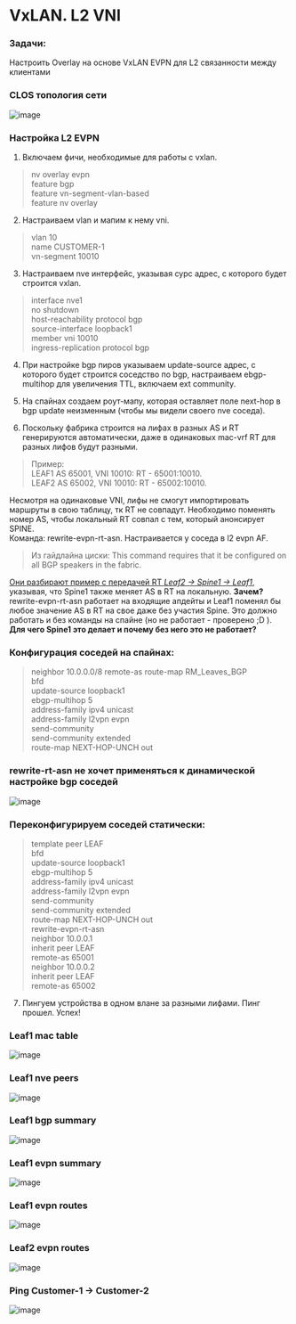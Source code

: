 # VxLAN. L2 VNI

### Задачи:
Настроить Overlay на основе VxLAN EVPN для L2 связанности между клиентами

### CLOS топология сети
![image](https://github.com/user-attachments/assets/2a44d3e9-178a-4f14-a322-41e0278c5079)

### Настройка L2 EVPN

1. Включаем фичи, необходимые для работы с vxlan.

> nv overlay evpn  
feature bgp  
feature vn-segment-vlan-based  
feature nv overlay  

2. Настраиваем vlan и мапим к нему vni.
> vlan 10  
  name CUSTOMER-1  
  vn-segment 10010  

3. Настраиваем nve интерфейс, указывая сурс адрес, с которого будет строится vxlan.

  >  interface nve1  
  no shutdown  
  host-reachability protocol bgp  
  source-interface loopback1  
  member vni 10010  
    ingress-replication protocol bgp  
   
4. При настройке bgp пиров указываем update-source адрес, с которого будет строится соседство по bgp, настраиваем ebgp-multihop для увеличения TTL, включаем ext community.

5. На спайнах создаем роут-мапу, которая оставляет поле next-hop в bgp update неизменным (чтобы мы видели своего nve соседа).
6. Поскольку фабрика строится на лифах в разных AS и RT генерируются автоматически, даже в одинаковых mac-vrf RT для разных лифов будут разными. 
> Пример:  
LEAF1 AS 65001, VNI 10010: RT - 65001:10010.  
LEAF2 AS 65002, VNI 10010: RT - 65002:10010.  
  
Несмотря на одинаковые VNI, лифы не смогут импортировать маршруты в свою таблицу, тк RT не совпадут. Необходимо поменять номер AS, чтобы локальный RT совпал с тем, который анонсирует SPINE.  
Команда: rewrite-evpn-rt-asn. Настраивается у соседа в l2 evpn AF.  

> Из гайдлайна циски: 
This command requires that it be configured on all BGP speakers in the fabric.

[Они разбирают пример с передачей RT _Leaf2 -> Spine1 -> Leaf1_](https://www.cisco.com/c/en/us/td/docs/switches/datacenter/nexus9000/sw/93x/vxlan/configuration/guide/b-cisco-nexus-9000-series-nx-os-vxlan-configuration-guide-93x/m_configuring_the_underlay.html), указывая, что Spine1 также меняет AS в RT на локальную. **Зачем?**  
rewrite-evpn-rt-asn работает на входящие апдейты и Leaf1 поменял бы любое значение AS в RT на свое даже без участия Spine. Это должно работать и без команды на спайне (но не работает - проверено ;D ). **Для чего Spine1 это делает и почему без него это не работает?**  

### Конфигурация соседей на спайнах:
> neighbor 10.0.0.0/8 remote-as route-map RM_Leaves_BGP  
    bfd  
    update-source loopback1  
    ebgp-multihop 5  
    address-family ipv4 unicast  
    address-family l2vpn evpn  
      send-community  
      send-community extended  
      route-map NEXT-HOP-UNCH out  

### rewrite-rt-asn не хочет применяться к динамической настройке bgp соседей
![image](https://github.com/user-attachments/assets/f4fc50a3-fcfc-4599-8916-9f32e4f8667d)

### Переконфигурируем соседей статически:
> template peer LEAF  
    bfd  
    update-source loopback1  
    ebgp-multihop 5  
    address-family ipv4 unicast  
    address-family l2vpn evpn  
      send-community  
      send-community extended  
      route-map NEXT-HOP-UNCH out  
      rewrite-evpn-rt-asn  
  neighbor 10.0.0.1  
    inherit peer LEAF  
    remote-as 65001  
  neighbor 10.0.0.2  
    inherit peer LEAF  
    remote-as 65002  

7. Пингуем устройства в одном влане за разными лифами. Пинг прошел. Успех!

### Leaf1 mac table
![image](https://github.com/user-attachments/assets/183aa3a5-2590-415b-afbe-53da20a433a8)

### Leaf1 nve peers
![image](https://github.com/user-attachments/assets/5d0b78dc-31d8-4203-b454-60cefec94a15)

### Leaf1 bgp summary
![image](https://github.com/user-attachments/assets/da7e741b-bce2-4620-afdb-c138ff4a83c9)

### Leaf1 evpn summary
![image](https://github.com/user-attachments/assets/29b6c4c1-4a5e-49cd-a024-028aa00f38c3)

### Leaf1 evpn routes
![image](https://github.com/user-attachments/assets/67157e77-441d-406d-a328-4536e09a7af4)

### Leaf2 evpn routes
![image](https://github.com/user-attachments/assets/21f83850-1c73-4836-bca0-f74e3a91767b)

### Ping Customer-1 -> Customer-2
![image](https://github.com/user-attachments/assets/a6481092-29bb-4468-b301-d3b85b6c050e)

